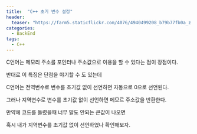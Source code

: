 ```yaml
---
title:  "C++ 초기 변수 설정"
header:
  teaser: "https://farm5.staticflickr.com/4076/4940499208_b79b77fb0a_z.jpg"
categories: 
  - BackEnd
tags:
  - C++
---
```


C언어는 메모리 주소를 포인터나 주소값으로 이용을 할 수 있다는 점이 장점이다.

반대로 이 특징은 단점을 야기할 수 도 있는데

C언어는 전역변수로 변수를 초기값 없이 선언하면 자동으로 0으로 선언된다.

그러나 지역변수로 변수를 초기값 없이 선언하면 메모르 주소값을 반환한다.

만약에 코드를 돌렸을때 너무 말도 안되는 큰값이 나오면

혹시 내가 지역변수를 초기값 없이 선언하였나 확인해보자.
